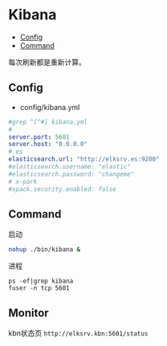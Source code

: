 # Kibana

- [Config](#config)
- [Command](#command)

每次刷新都是重新计算。


## Config

- config/kibana.yml

```yaml
#grep ^[^#] kibana.yml
#
server.port: 5601
server.host: "0.0.0.0"
# es
elasticsearch.url: "http://elksrv.es:9200"
#elasticsearch.username: "elastic"
#elasticsearch.password: "changeme"
# x-park
#xpack.security.enabled: false
```

## Command

启动
```bash
nohup ./bin/kibana &
```
进程
```
ps -ef|grep kibana
fuser -n tcp 5601
```

## Monitor

kbn状态页 `http://elksrv.kbn:5601/status`